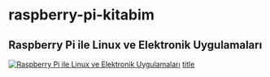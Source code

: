 # raspberry-pi-kitabim
## Raspberry Pi ile Linux ve Elektronik Uygulamaları

[![Raspberry Pi ile Linux ve Elektronik Uygulamaları](http://www.raspberrypikitabi.com/wp-content/uploads/2020/11/1.jpg)](http://www.raspberrypikitabi.com/)
[title](https://www.example.com)
